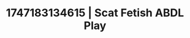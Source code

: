 ---
categories:
- Pussy eating
- Soft lighting seduction
- Intimate rebellion
- Nerdy seduction
- Vintage boudoir
image: /assets/images/1747183134615.jpg
layout: post
seo:
  description: Featured content with premium Scat Fetish, ABDL Play. HD images available.
  keywords: Scat Fetish, ABDL Play
  og_image: /assets/images/1747183134615.jpg
  schema_type: VisualArtwork
tags:
- ABDL Play
- Scat Fetish
- '#1747183134615'
title: 1747183134615 | Scat Fetish ABDL Play
---
